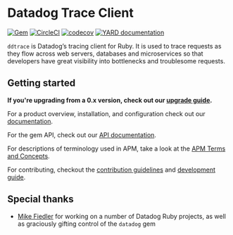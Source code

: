 # Datadog Trace Client

[![Gem](https://img.shields.io/gem/v/ddtrace)](https://rubygems.org/gems/ddtrace/)
[![CircleCI](https://circleci.com/gh/DataDog/dd-trace-rb/tree/master.svg?style=svg&circle-token=b0bd5ef866ec7f7b018f48731bb495f2d1372cc1)](https://circleci.com/gh/DataDog/dd-trace-rb/tree/master)
[![codecov](https://codecov.io/gh/DataDog/dd-trace-rb/branch/master/graph/badge.svg)](https://app.codecov.io/gh/DataDog/dd-trace-rb/branch/master)
[![YARD documentation](https://img.shields.io/badge/YARD-documentation-blue)][api docs]

``ddtrace`` is Datadog’s tracing client for Ruby. It is used to trace requests as they flow across web servers,
databases and microservices so that developers have great visibility into bottlenecks and troublesome requests.

## Getting started

**If you're upgrading from a 0.x version, check out our [upgrade guide](https://github.com/DataDog/dd-trace-rb/blob/master/docs/UpgradeGuide.md#from-0x-to-10).**

For a product overview, installation, and configuration check out our [documentation][public docs].

For the gem API, check out our [API documentation][api docs].

For descriptions of terminology used in APM, take a look at the [APM Terms and Concepts][APM glossary].

For contributing, checkout the [contribution guidelines][contribution docs] and [development guide][development docs].

[public docs]: https://docs.datadoghq.com/tracing/setup/ruby/
[api docs]: https://datadog.github.io/dd-trace-rb/
[APM glossary]: https://docs.datadoghq.com/tracing/glossary/
[contribution docs]: https://github.com/DataDog/dd-trace-rb/blob/master/CONTRIBUTING.md
[development docs]: https://github.com/DataDog/dd-trace-rb/blob/master/docs/DevelopmentGuide.md

## Special thanks

* [Mike Fiedler](https://github.com/miketheman) for working on a number of Datadog Ruby projects, as well as graciously
  gifting control of the `datadog` gem

